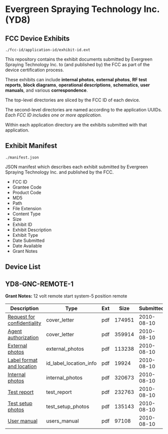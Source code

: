 # Evergreen Spraying Technology Inc. (YD8)
## FCC Device Exhibits

```
./fcc-id/application-id/exhibit-id.ext
```

This repository contains the exhibit documents submitted by Evergreen Spraying Technology Inc. to (and published by) the FCC as part of the device certification process.

These exhibits can include **internal photos**, **external photos**, **RF test reports**, **block diagrams**, **operational descriptions**, **schematics**, **user manuals**, and various **correspondence**.

The top-level directories are sliced by the FCC ID of each device.

The second-level directories are named according to the application UUIDs. *Each FCC ID includes one or more application.*

Within each application directory are the exhibits submitted with that application. 

## Exhibit Manifest

```
./manifest.json
```

JSON manifest which describes each exhibit submitted by Evergreen Spraying Technology Inc. and published by the FCC.

- FCC ID
- Grantee Code
- Product Code
- MD5
- Path
- File Extension
- Content Type
- Size
- Exhibit ID
- Exhibit Description
- Exhibit Type
- Date Submitted
- Date Available
- Grant Notes

## Device List
## YD8-GNC-REMOTE-1
**Grant Notes:** 12 volt remote start system-5 position remote

| Description | Type | Ext | Size | Submitted | Available |
| ----------- | ---- | --- | ---- | --------- | --------- |
| [Request for confidentiality](YD8-GNC-REMOTE-1/28bdca1ee20544b3282f6818e50d77d4/1324080.pdf) | cover_letter | pdf | 174951 | 2010-08-10 | 2010-08-10 |
| [Agent authorization](YD8-GNC-REMOTE-1/28bdca1ee20544b3282f6818e50d77d4/1324081.pdf) | cover_letter | pdf | 359914 | 2010-08-10 | 2010-08-10 |
| [External photos](YD8-GNC-REMOTE-1/28bdca1ee20544b3282f6818e50d77d4/1324082.pdf) | external_photos | pdf | 113238 | 2010-08-10 | 2010-08-10 |
| [Label format and location](YD8-GNC-REMOTE-1/28bdca1ee20544b3282f6818e50d77d4/1324083.pdf) | id_label_location_info | pdf | 19924 | 2010-08-10 | 2010-08-10 |
| [Internal photos](YD8-GNC-REMOTE-1/28bdca1ee20544b3282f6818e50d77d4/1324084.pdf) | internal_photos | pdf | 320673 | 2010-08-10 | 2010-08-10 |
| [Test report](YD8-GNC-REMOTE-1/28bdca1ee20544b3282f6818e50d77d4/1324079.pdf) | test_report | pdf | 232763 | 2010-08-10 | 2010-08-10 |
| [Test setup photos](YD8-GNC-REMOTE-1/28bdca1ee20544b3282f6818e50d77d4/1324085.pdf) | test_setup_photos | pdf | 135143 | 2010-08-10 | 2010-08-10 |
| [User manual](YD8-GNC-REMOTE-1/28bdca1ee20544b3282f6818e50d77d4/1324086.pdf) | users_manual | pdf | 97108 | 2010-08-10 | 2010-08-10 |
